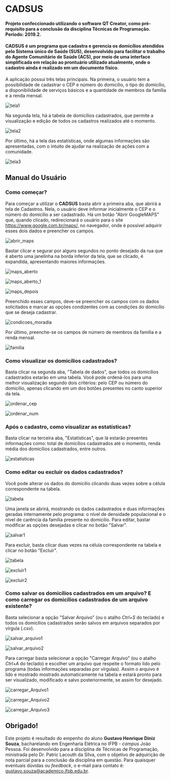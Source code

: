 # CADSUS
#### Projeto confeccionado utilizando o software QT Creator, como pré-requisito para a conclusão da disciplina Técnicas de Programação. Período: 2019.2. 
#### CADSUS é um programa que cadastra e gerencia os domicílios atendidos pelo Sistema único de Saúde (SUS), desenvolvido para facilitar o trabalho do Agente Comunitário de Saúde (ACS), por meio de uma interface simplificada em relação ao prontuário utilizado atualmente, onde o cadastro ainda é realizado em um documento físico.

A aplicação possui três telas principais. Na primeira, o usuário tem a possibilidade de cadastrar o CEP e número do domicílio, o tipo do domicílio, a disponibilidade de serviços básicos e a quantidade de membros da família e a renda mensal.

![tela1](https://github.com/sustavos/Projeto_final_1_QT/blob/master/IMAGENS/tela_inicial_1.png)

Na segunda tela, há a tabela de domicílios cadastrados, que permite a visualização e edição de todos os cadastros realizados até o momento.

![tela2](https://github.com/sustavos/Projeto_final_1_QT/blob/master/IMAGENS/tela_inicial_2.png)

Por último, há a tela das estatísticas, onde algumas informações são apresentadas, com o intuito de ajudar na realização de ações com a comunidade.

![tela3](https://github.com/sustavos/Projeto_final_1_QT/blob/master/IMAGENS/tela_inicial_3.png)

## Manual do Usuário
### Como começar?
Para começar a utilizar o **CADSUS** basta abrir a primeira aba, que abrirá a tela de Cadastros. Nela, o usuário deve informar inicialmente o CEP e o número do domicílio a ser cadastrado. 
Há um botão "Abrir GoogleMAPS" que, quando clicado, redirecionará o usuário para o site https://www.google.com.br/maps/, no navegador, onde é possível adquirir esses dois dados e preencher os campos. 

![abrir_maps](https://github.com/sustavos/Projeto_final_1_QT/blob/master/IMAGENS/abrir_maps.png)

Bastar clicar e segurar por alguns segundos no ponto desejado da rua que é aberto uma janelinha na borda inferior da tela, que se clicado, é expandida, apresentando maiores informações. 

![maps_aberto](https://github.com/sustavos/Projeto_final_1_QT/blob/master/IMAGENS/maps_aberto.png)

![maps_aberto_1](https://github.com/sustavos/Projeto_final_1_QT/blob/master/IMAGENS/maps_aberto_1.png)

![maps_depois](https://github.com/sustavos/Projeto_final_1_QT/blob/master/IMAGENS/depois_maps.png)

Preenchido esses campos, deve-se preencher os campos com os dados solicitados e marcar as opções condizentes com as condições do domicílio que se deseja cadastrar.

![condicoes_moradia](https://github.com/sustavos/Projeto_final_1_QT/blob/master/IMAGENS/condicoes_moradia.png)

Por último, preenche-se os campos de número de membros da família e a renda mensal.

![familia](https://github.com/sustavos/Projeto_final_1_QT/blob/master/IMAGENS/familia.png)

### Como visualizar os domicílios cadastrados?
Basta clicar na segunda aba, "Tabela de dados", que todos os domicílios cadastrados estarão em uma tabela. Você pode ordená-los para uma melhor visualização segundo dois critérios: pelo CEP ou número do domicílio, apenas clicando em um dos botões presentes no canto superior da tela.

![ordenar_cep](https://github.com/sustavos/Projeto_final_1_QT/blob/master/IMAGENS/ordenar_cep.png)

![ordenar_num](https://github.com/sustavos/Projeto_final_1_QT/blob/master/IMAGENS/ordenar_num.png)

### Após o cadastro, como visualizar as estatísticas?
Basta clicar na terceira aba, "Estatísticas", que lá estarão presentes informações como: total de domicílios cadastrados até o momento, renda média dos domicílios cadastrados, entre outros.

![estatisticas](https://github.com/sustavos/Projeto_final_1_QT/blob/master/IMAGENS/estatisticas.png)

### Como editar ou excluir os dados cadastrados?
Você pode alterar os dados do domicílio clicando duas vezes sobre a célula correspondente na tabela.

![tabela](https://github.com/sustavos/Projeto_final_1_QT/blob/master/IMAGENS/tabela.png)

Uma janela se abrirá, mostrando os dados cadastrados e duas informações geradas internamente pelo programa: o nível de densidade populacional e o nível de carência da família presente no domicílio. Para editar, bastar modificar as opções desejadas e clicar no botão "Salvar".

![salvar1](https://github.com/sustavos/Projeto_final_1_QT/blob/master/IMAGENS/salvar1.png)

Para excluir, basta clicar duas vezes na célula correspondente na tabela e clicar no botão "Excluir".

![tabela](https://github.com/sustavos/Projeto_final_1_QT/blob/master/IMAGENS/tabela.png)

![excluir1](https://github.com/sustavos/Projeto_final_1_QT/blob/master/IMAGENS/excluir1.png)

![excluir2](https://github.com/sustavos/Projeto_final_1_QT/blob/master/IMAGENS/excluir2.png)

### Como salvar os domicílios cadastrados em um arquivo? E como carregar os domicílios cadastrados de um arquivo existente?

Basta selecionar a opção "Salvar Arquivo" (ou o atalho *Ctrl+S* do teclado) e todos os domicílios cadastrados serão salvos em arquivos separados por vírgula (.csv).

![salvar_arquivo1](https://github.com/sustavos/Projeto_final_1_QT/blob/master/IMAGENS/salvar_arquivo1.png)

![salvar_arquivo2](https://github.com/sustavos/Projeto_final_1_QT/blob/master/IMAGENS/SALvar_arquivo2.png)

Para carregar basta selecionar a opção "Carregar Arquivo" (ou o atalho *Ctrl+A* do teclado) e escolher um arquivo que respeite o formato lido pelo programa (todas informações separadas por vírgulas). Assim o arquivo é lido e mostrado mostrado automaticamente na tabela e estará pronto para ser visualizado, modificado e salvo posteriormente, se assim for desejado.

![carregar_Arquivo1](https://github.com/sustavos/Projeto_final_1_QT/blob/master/IMAGENS/carregar_Arquivo1.png)

![carregar_Arquivo2](https://github.com/sustavos/Projeto_final_1_QT/blob/master/IMAGENS/carregar_arquivo2.png)

![carregar_Arquivo3](https://github.com/sustavos/Projeto_final_1_QT/blob/master/IMAGENS/carregar_Arquivo3.png)

## Obrigado!

Este projeto é resultado do empenho do aluno **Gustavo Henrique Diniz Souza**, bacharelando em Engenharia Elétrica no IFPB - *campus* João Pessoa. Foi desenvolvido para a disciplina de Técnicas de Programação, ministrada pelo Dr. Patric Lacouth da Silva, com o objetivo de adquirição de nota parcial para a conclusão da disciplina em questão. Para quaisquer eventuais dúvidas ou *feedback*, o e-mail para contato é: gustavo.souza@academico.ifpb.edu.br. 
